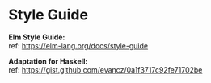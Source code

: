 # Style Guide

**Elm Style Guide:** \
ref: https://elm-lang.org/docs/style-guide

**Adaptation for Haskell:** \
ref: https://gist.github.com/evancz/0a1f3717c92fe71702be